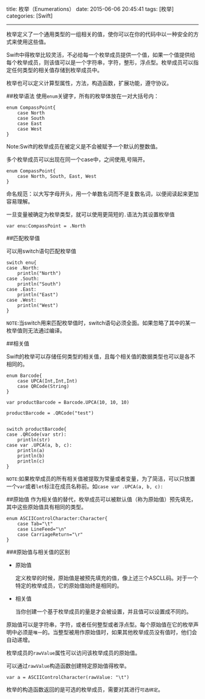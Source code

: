 title: 枚举（Enumerations）
date: 2015-06-06 20:45:41
tags: [枚举]
categories: [Swift]

---

枚举定义了一个通用类型的一组相关的值，使你可以在你的代码中以一种安全的方式来使用这些值。

Swift中得枚举比较灵活，不必给每一个枚举成员提供一个值，如果一个值提供给每个枚举成员，则该值可以是一个字符串，字符，整形，浮点型。枚举成员可以指定任何类型的相关值存储到枚举成员中。

枚举也可以定义计算型属性，方法，构造函数，扩展功能，遵守协议。

##枚举语法
使用`enum`关键字，所有的枚举体放在一对大括号内：

```
enum CompassPoint{
	case North
	case South
	case East
	case West
}
```

Note:Swift的枚举成员在被定义是不会被赋予一个默认的整数值。

多个枚举成员可以出现在同一个case中，之间使用,号隔开。

```
enum CompassPoint{
	case North, South, East, West
}
```

命名规范：以大写字母开头，用一个单数名词而不是复数名词，以便阅读起来更加容易理解。

一旦变量被确定为枚举类型，就可以使用更简短的`.`语法为其设置枚举值

```
var enu:CompassPoint = .North
```

##匹配枚举值

可以用switch语句匹配枚举值

```
switch enu{
case .North:
    println("North")
case .South:
    println("South")
case .East:
    println("East")
case .West:
    println("West") 
}
```

`NOTE`:当switch用来匹配枚举值时，switch语句必须全面。如果忽略了其中的某一枚举值则无法通过编译。

##相关值

Swift的枚举可以存储任何类型的相关值，且每个相关值的数据类型也可以是各不相同的。

```
enum Barcode{
    case UPCA(Int,Int,Int)
    case QRCode(String)
}

var productBarcode = Barcode.UPCA(10, 10, 10)

productBarcode = .QRCode("test")


switch productBarcode{
case .QRCode(var str):
    println(str)
case var .UPCA(a, b, c):
    println(a)
    println(b)
    println(c)
}
```

`NOTE`:如果枚举成员的所有相关值被提取为常量或者变量，为了简洁，可以只放置一个`var`或者`let`标注在成员名称前。如`case var .UPCA(a, b, c):`

##原始值
作为相关值的替代，枚举成员可以被默认值（称为原始值）预先填充，其中这些原始值具有相同的类型。

```
enum ASCIIControlCharacter:Character{
    case Tab="\t"
    case LineFeed="\n"
    case CarriageReturn="\r"
}
```

###原始值与相关值的区别
+ 原始值

	定义枚举的时候，原始值是被预先填充的值，像上述三个ASCLL码。对于一个特定的枚举成员，它的原始值始终是相同的。
+ 相关值

	当你创建一个基于枚举成员的量是才会被设置，并且值可以设置成不同的。
	
原始值可以是字符串，字符，或者任何整型或者浮点型。每个原始值在它的枚举声明中必须是`唯一`的。当整型被用作原始值时，如果其他枚举成员没有值时，他们会自动递增。

枚举成员的`rawValue`属性可以访问该枚举成员的原始值。

可以通过`rawValue`构造函数创建特定原始值得枚举。

```
var a = ASCIIControlCharacter(rawValue: "\t")
```

枚举的构造函数返回的是可选的枚举成员，需要对其进行`可选绑定`。

